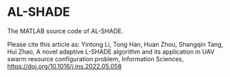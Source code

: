 # AL-SHADE
The MATLAB source code of AL-SHADE. 

Please cite this article as: Yintong Li, Tong Han, Huan Zhou, Shangqin Tang, Hui Zhao, A novel adaptive L-SHADE algorithm and its application in UAV swarm resource configuration problem, Information Sciences, https://doi.org/10.1016/j.ins.2022.05.058
